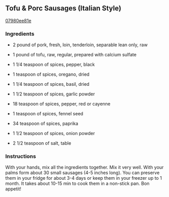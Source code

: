 ## Tofu & Porc Sausages (Italian Style)

[07980ee81e](http://www.food.com/recipe/tofu-porc-sausages-italian-style-284544)

### Ingredients

 - 2 pound of pork, fresh, loin, tenderloin, separable lean only, raw

 - 1 pound of tofu, raw, regular, prepared with calcium sulfate

 - 1 1/4 teaspoon of spices, pepper, black

 - 1 teaspoon of spices, oregano, dried

 - 1 1/4 teaspoon of spices, basil, dried

 - 1 1/2 teaspoon of spices, garlic powder

 - 18 teaspoon of spices, pepper, red or cayenne

 - 1 teaspoon of spices, fennel seed

 - 34 teaspoon of spices, paprika

 - 1 1/2 teaspoon of spices, onion powder

 - 2 1/2 teaspoon of salt, table

### Instructions

With your hands, mix all the ingredients together. Mix it very well. With your palms form about 30 small sausages (4-5 inches long). You can preserve them in your fridge for about 3-4 days or keep them in your freezer up to 1 month. It takes about 10-15 min to cook them in a non-stick pan. Bon appetit!